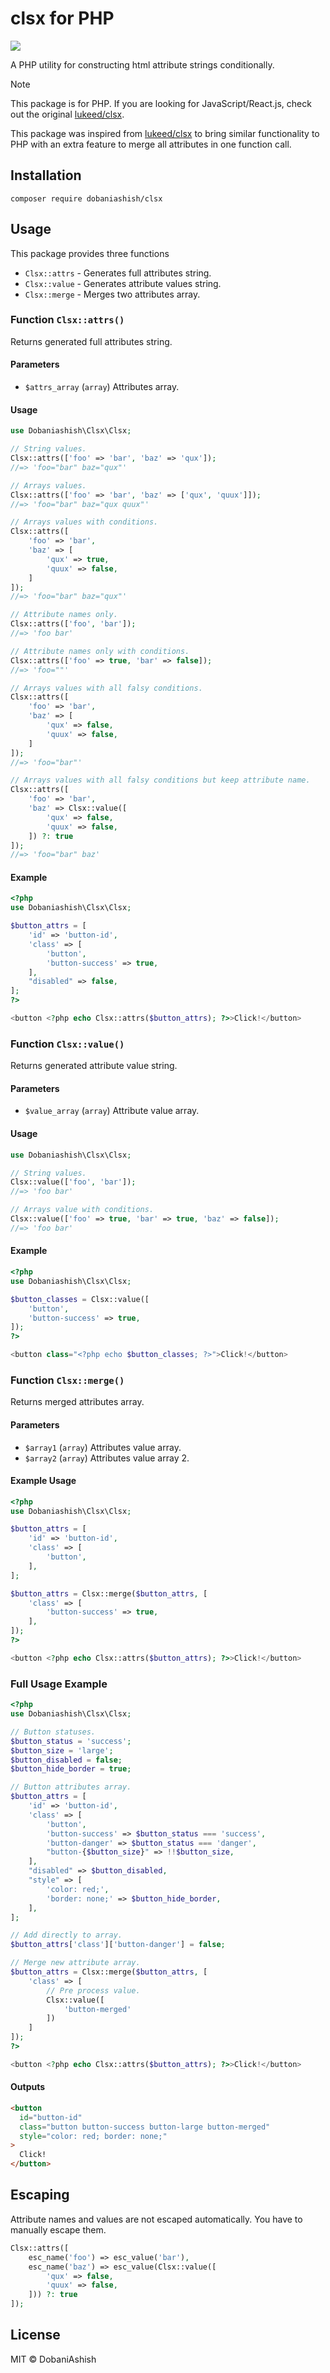 # clsx for PHP

[![](https://github.com/dobaniashish/clsx/workflows/PHPUnit/badge.svg)](https://github.com/dobaniashish/clsx/actions/workflows/phpunit.yml)

A PHP utility for constructing html attribute strings conditionally.

> [!NOTE]
> This package is for PHP. If you are looking for JavaScript/React.js, check out the original [lukeed/clsx](https://github.com/lukeed/clsx).

This package was inspired from [lukeed/clsx](https://github.com/lukeed/clsx) to bring similar functionality to PHP with an extra feature to merge all attributes in one function call.

## Installation

```
composer require dobaniashish/clsx
```

## Usage

This package provides three functions

- `Clsx::attrs` - Generates full attributes string.
- `Clsx::value` - Generates attribute values string.
- `Clsx::merge` - Merges two attributes array.

### Function `Clsx::attrs()`

Returns generated full attributes string.

#### Parameters

- `$attrs_array` (`array`) Attributes array.

#### Usage

```php
use Dobaniashish\Clsx\Clsx;

// String values.
Clsx::attrs(['foo' => 'bar', 'baz' => 'qux']);
//=> 'foo="bar" baz="qux"'

// Arrays values.
Clsx::attrs(['foo' => 'bar', 'baz' => ['qux', 'quux']]);
//=> 'foo="bar" baz="qux quux"'

// Arrays values with conditions.
Clsx::attrs([
	'foo' => 'bar',
	'baz' => [
		'qux' => true,
		'quux' => false,
	]
]);
//=> 'foo="bar" baz="qux"'

// Attribute names only.
Clsx::attrs(['foo', 'bar']);
//=> 'foo bar'

// Attribute names only with conditions.
Clsx::attrs(['foo' => true, 'bar' => false]);
//=> 'foo=""'

// Arrays values with all falsy conditions.
Clsx::attrs([
	'foo' => 'bar',
	'baz' => [
		'qux' => false,
		'quux' => false,
	]
]);
//=> 'foo="bar"'

// Arrays values with all falsy conditions but keep attribute name.
Clsx::attrs([
	'foo' => 'bar',
	'baz' => Clsx::value([
		'qux' => false,
		'quux' => false,
	]) ?: true
]);
//=> 'foo="bar" baz'
```

#### Example

```php
<?php
use Dobaniashish\Clsx\Clsx;

$button_attrs = [
	'id' => 'button-id',
	'class' => [
		'button',
		'button-success' => true,
	],
	"disabled" => false,
];
?>

<button <?php echo Clsx::attrs($button_attrs); ?>>Click!</button>
```

### Function `Clsx::value()`

Returns generated attribute value string.

#### Parameters

- `$value_array` (`array`) Attribute value array.

#### Usage

```php
use Dobaniashish\Clsx\Clsx;

// String values.
Clsx::value(['foo', 'bar']);
//=> 'foo bar'

// Arrays value with conditions.
Clsx::value(['foo' => true, 'bar' => true, 'baz' => false]);
//=> 'foo bar'
```

#### Example

```php
<?php
use Dobaniashish\Clsx\Clsx;

$button_classes = Clsx::value([
	'button',
	'button-success' => true,
]);
?>

<button class="<?php echo $button_classes; ?>">Click!</button>
```

### Function `Clsx::merge()`

Returns merged attributes array.

#### Parameters

- `$array1` (`array`) Attributes value array.
- `$array2` (`array`) Attributes value array 2.

#### Example Usage

```php
<?php
use Dobaniashish\Clsx\Clsx;

$button_attrs = [
	'id' => 'button-id',
	'class' => [
		'button',
	],
];

$button_attrs = Clsx::merge($button_attrs, [
	'class' => [
		'button-success' => true,
	],
]);
?>

<button <?php echo Clsx::attrs($button_attrs); ?>>Click!</button>
```

### Full Usage Example

```php
<?php
use Dobaniashish\Clsx\Clsx;

// Button statuses.
$button_status = 'success';
$button_size = 'large';
$button_disabled = false;
$button_hide_border = true;

// Button attributes array.
$button_attrs = [
	'id' => 'button-id',
	'class' => [
		'button',
		'button-success' => $button_status === 'success',
		'button-danger' => $button_status === 'danger',
		"button-{$button_size}" => !!$button_size,
	],
	"disabled" => $button_disabled,
	"style" => [
		'color: red;',
		'border: none;' => $button_hide_border,
	],
];

// Add directly to array.
$button_attrs['class']['button-danger'] = false;

// Merge new attribute array.
$button_attrs = Clsx::merge($button_attrs, [
	'class' => [
		// Pre process value.
		Clsx::value([
			'button-merged'
		])
	]
]);
?>

<button <?php echo Clsx::attrs($button_attrs); ?>>Click!</button>
```

#### Outputs

```html
<button
  id="button-id"
  class="button button-success button-large button-merged"
  style="color: red; border: none;"
>
  Click!
</button>
```

## Escaping

Attribute names and values are not escaped automatically. You have to manually escape them.

```php
Clsx::attrs([
	esc_name('foo') => esc_value('bar'),
	esc_name('baz') => esc_value(Clsx::value([
		'qux' => false,
		'quux' => false,
	])) ?: true
]);
```

## License

MIT © DobaniAshish
